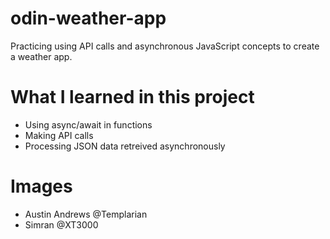 # odin-weather-app
Practicing using API calls and asynchronous JavaScript concepts to create a weather app.  

# What I learned in this project
- Using async/await in functions
- Making API calls
- Processing JSON data retreived asynchronously 

# Images
- Austin Andrews @Templarian
- Simran @XT3000